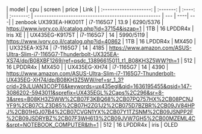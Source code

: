|         model          |    cpu    | screen |   price   | Link                                                 |
| :--------------------: | :-------: | :----: | :-------: | ---------------------------------------------------- | --- | ----| ---|
| zenbook UX393EA-HK001T | i7-1165G7 |  13.9  | 6290/5376 | https://www.ivory.co.il/catalog.php?id=37154&iszap=1 |  1TB | 16 LPDDR4x | Iris XE |
|  UX435EG-K9175T | i7-1165G7 |  14  | 5990/5119 | https://www.ivory.co.il/catalog.php?id=40862 |  1TB | 16 LPDDR4x | MX450 |
| UX325EA-XS74 | i7-1165G7 |  14  | 4185 | https://www.amazon.com/ASUS-Ultra-Slim-i7-1165G7-Thunderbolt-UX325EA-XS74/dp/B08XBF1269/ref=psdc_13896615011_t1_B08KH3Z5WW?th=1 |  512 | 16 LPDDR4x | MX450 | 
| UX435EG-XH74 | i7-1165G7 |  14  | 4390 | https://www.amazon.com/ASUS-Ultra-Slim-i7-1165G7-Thunderbolt-UX435EG-XH74/dp/B08KH3Z5WW/ref=sr_1_3?crid=29JLUAN3COPT6&keywords=ux435egl&qid=1636195455&qsid=147-3086202-5943011&sprefix=UX435EGL%2Caps%2C296&sr=8-3&sres=B08KH3Z5WW%2CB07F3KBQ68%2CB07PQ757HX%2CB08PCNJYF9%2CB07CLZ3D85%2CB07H2ZG1J2%2CB075D7BZBR%2CB09JV84HPJ%2CB01HGJ07B4%2CB07CVGN1YX%2CB07Y1TZSNM%2CB09JSNPP2F%2CB09JSDRYBZ%2CB07F3WH613%2CB09JVW7GH5%2CB00MZEML4C&srpt=NOTEBOOK_COMPUTER&th=1 |  512 | 16 LPDDR4x | iris | OLED 
